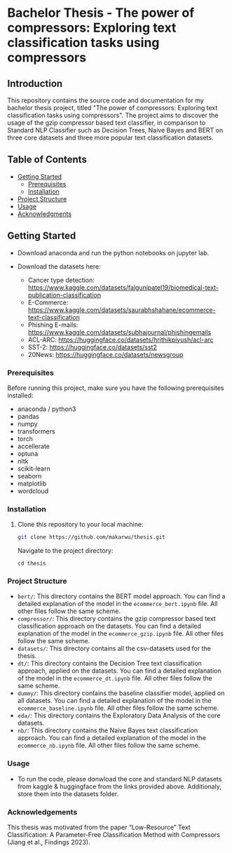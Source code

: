 # Bachelor Thesis - The power of compressors: Exploring text classification tasks using compressors

## Introduction

This repository contains the source code and documentation for my bachelor thesis project, titled "The power of compressors: Exploring text classification tasks using compressors". The project aims to discover the usage of the gzip compressor based text classifier, in comparison to Standard NLP Classifier such as Decision Trees, Naive Bayes and BERT on three core datasets and three more popular text classification datasets.

## Table of Contents

- [Getting Started](#getting-started)
  - [Prerequisites](#prerequisites)
  - [Installation](#installation)
- [Project Structure](#project-structure)
- [Usage](#usage)
- [Acknowledgments](#acknowledgments)

## Getting Started

- Download anaconda and run the python notebooks on jupyter lab.

- Download the datasets here:
  - Cancer type detection: https://www.kaggle.com/datasets/falgunipatel19/biomedical-text-publication-classification
  - E-Commerce: https://www.kaggle.com/datasets/saurabhshahane/ecommerce-text-classification
  - Phishing E-mails: https://www.kaggle.com/datasets/subhajournal/phishingemails
  - ACL-ARC: https://huggingface.co/datasets/hrithikpiyush/acl-arc
  - SST-2: https://huggingface.co/datasets/sst2
  - 20News: https://huggingface.co/datasets/newsgroup

### Prerequisites

Before running this project, make sure you have the following prerequisites installed:

- anaconda / python3
- pandas
- numpy
- transformers
- torch
- accellerate
- optuna
- nltk
- scikit-learn
- seaborn
- matplotlib
- wordcloud

### Installation

1. Clone this repository to your local machine:
   ```sh
   git clone https://github.com/makarwu/thesis.git
   ```
   Navigate to the project directory:
   ```
   cd thesis
   ```

### Project Structure

- `bert/`: This directory contains the BERT model approach. You can find a detailed explanation of the model in the `ecommerce_bert.ipynb` file. All other files follow the same scheme.
- `compressor/`: This directory contains the gzip compressor based text classification approach on the datasets. You can find a detailed explanation of the model in the `ecommerce_gzip.ipynb` file. All other files follow the same scheme.
- `datasets/`: This directory contains all the csv-datasets used for the thesis.
- `dt/`: This directory contains the Decision Tree text classification approach, applied on the datasets. You can find a detailed explanation of the model in the `ecommerce_dt.ipynb` file. All other files follow the same scheme.
- `dummy/`: This directory contains the baseline classifier model, applied on all datasets. You can find a detailed explanation of the model in the `ecommerce_baseline.ipynb` file. All other files follow the same scheme.
- `eda/`: This directory contains the Exploratory Data Analysis of the core datasets.
- `nb/`: This directory contains the Naive Bayes text classification approach. You can find a detailed explanation of the model in the `ecommerce_nb.ipynb` file. All other files follow the same scheme.

### Usage

- To run the code, please donwload the core and standard NLP datasets from kaggle & huggingface from the links provided above. Additionaly, store them into the datasets folder.

### Acknowledgements

This thesis was motivated from the paper “Low-Resource” Text Classification: A Parameter-Free Classification Method with Compressors (Jiang et al., Findings 2023).
